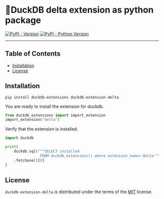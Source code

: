 # 🦆DuckDB delta extension as python package

[![PyPI - Version](https://img.shields.io/pypi/v/duckdb-extension-delta.svg)](https://pypi.org/project/duckdb-extension-delta)
[![PyPI - Python Version](https://img.shields.io/pypi/pyversions/duckdb-extension-delta.svg)](https://pypi.org/project/duckdb-extension-delta)

-----

## Table of Contents

- [Installation](#installation)
- [License](#license)


## Installation
```console
pip install duckdb-extensions duckdb-extension-delta
```
You are ready to install the extension for duckdb.
```python
from duckdb_extensions import import_extension
import_extension("delta")
```

Verify that the extension is installed.
```python
import duckdb

print(
    duckdb.sql("""SELECT installed
                FROM duckdb_extensions() where extension_name='delta'""")
    .fetchone()[0]
)
```

## License

`duckdb-extension-delta` is distributed under the terms of the [MIT](https://spdx.org/licenses/MIT.html) license.

